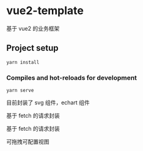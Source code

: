 # vue2-template

基于 vue2 的业务框架

## Project setup

```
yarn install
```

### Compiles and hot-reloads for development

```
yarn serve
```

目前封装了 svg 组件，echart 组件

基于 fetch 的请求封装

基于 fetch 的请求封装

可拖拽可配置视图
